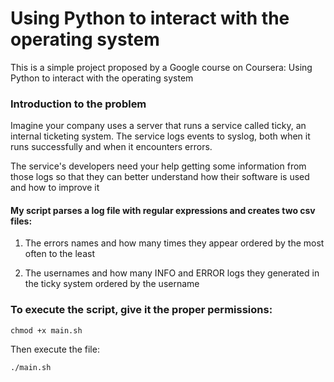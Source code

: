 # Using Python to interact with the operating system

This is a simple project proposed by a Google course on Coursera: Using Python to interact with the operating system

### Introduction to the problem

Imagine your company uses a server that runs a service called ticky, an internal ticketing system. The service logs events to syslog, both when it runs successfully and when it encounters errors.

The service's developers need your help getting some information from those logs so that they can better understand how their software is used and how to improve it

#### My script parses a log file with regular expressions and creates two csv files:

1. The errors names and how many times they appear ordered by the most often to the least 

2. The usernames and how many INFO and ERROR logs they generated in the ticky system ordered by the username

### To execute the script, give it the proper permissions:

`chmod +x main.sh`

Then execute the file:

`./main.sh`
